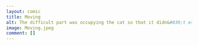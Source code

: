 ```yaml
---
layout: comic
title: Moving
alt: The difficult part was occupying the cat so that it didn&#039;t escape.
image: Moving.jpeg
comment: []
---
```

